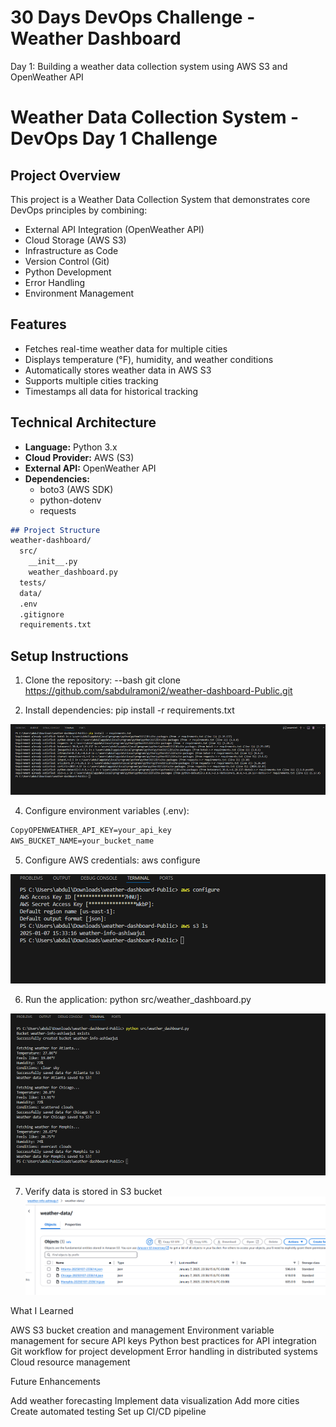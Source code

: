 # 30 Days DevOps Challenge - Weather Dashboard

Day 1: Building a weather data collection system using AWS S3 and OpenWeather API

# Weather Data Collection System - DevOps Day 1 Challenge

## Project Overview
This project is a Weather Data Collection System that demonstrates core DevOps principles by combining:
- External API Integration (OpenWeather API)
- Cloud Storage (AWS S3)
- Infrastructure as Code
- Version Control (Git)
- Python Development
- Error Handling
- Environment Management

## Features
- Fetches real-time weather data for multiple cities
- Displays temperature (°F), humidity, and weather conditions
- Automatically stores weather data in AWS S3
- Supports multiple cities tracking
- Timestamps all data for historical tracking

## Technical Architecture
- **Language:** Python 3.x
- **Cloud Provider:** AWS (S3)
- **External API:** OpenWeather API
- **Dependencies:** 
  - boto3 (AWS SDK)
  - python-dotenv
  - requests

```markdown
## Project Structure
weather-dashboard/
  src/
    __init__.py
    weather_dashboard.py
  tests/
  data/
  .env
  .gitignore
  requirements.txt
  ```

## Setup Instructions
1. Clone the repository:
--bash
git clone https://github.com/sabdulramoni2/weather-dashboard-Public.git

3. Install dependencies:
pip install -r requirements.txt

![Install dependencies](image.png)

4. Configure environment variables (.env):

```markdown
CopyOPENWEATHER_API_KEY=your_api_key
AWS_BUCKET_NAME=your_bucket_name

```

5. Configure AWS credentials:
aws configure

![ran aws configure and verfiy bucket is created](image-1.png)

6. Run the application:
python src/weather_dashboard.py

![Ran python script](image-2.png)


7. Verify data is stored in S3 bucket
![data stored in s3](image-3.png)

What I Learned

AWS S3 bucket creation and management
Environment variable management for secure API keys
Python best practices for API integration
Git workflow for project development
Error handling in distributed systems
Cloud resource management

Future Enhancements

Add weather forecasting
Implement data visualization
Add more cities
Create automated testing
Set up CI/CD pipeline
